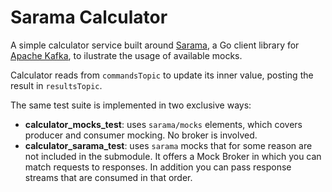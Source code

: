# Sarama Calculator
A simple calculator service built around [Sarama](https://github.com/Shopify/sarama), a Go client library for [Apache Kafka](https://kafka.apache.org/), to ilustrate the usage of available mocks.

Calculator reads from `commandsTopic` to update its inner value, posting the result in `resultsTopic`. 

The same test suite is implemented in two exclusive ways:

* **calculator_mocks_test**: uses `sarama/mocks` elements, which covers producer and consumer mocking. No broker is involved.
* **calculator_sarama_test**: uses `sarama` mocks that for some reason are not included in the submodule. It offers a Mock Broker in which you can match requests to responses. In addition you can pass response streams that are consumed in that order.